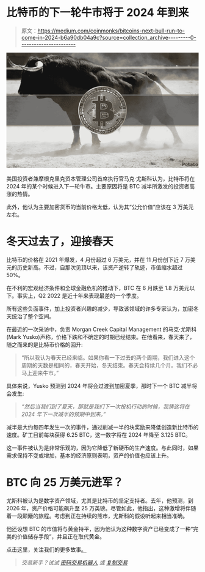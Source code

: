 # 比特币的下一轮牛市将于 2024 年到来

> 原文：<https://medium.com/coinmonks/bitcoins-next-bull-run-to-come-in-2024-b6a90db04a9c?source=collection_archive---------0----------------------->

![](img/886f670c0f9471355aa8045b4fcdf733.png)

美国投资者兼摩根克里克资本管理公司首席执行官马克·尤斯科认为，比特币将在 2024 年的某个时候进入下一轮牛市。主要原因将是 BTC 减半所激发的投资者高涨的热情。

此外，他认为主要加密货币的当前价格太低，认为其“公允价值”应该在 3 万美元左右。

# 冬天过去了，迎接春天

比特币的价格在 2021 年爆发，4 月份超过 6 万美元，并在 11 月份创下近 7 万美元的历史新高。不过，自那次见顶以来，该资产逆转了轨迹，市值缩水超过 50%。

在不利的宏观经济条件和全球金融危机的推动下，BTC 在 6 月跌至 1.8 万美元以下。事实上，Q2 2022 是近十年来表现最差的一个季度。

所有这些负面事件，加上投资者兴趣的减少，导致该领域的许多专家认为，加密冬天统治了整个空间。

在最近的一次采访中，负责 Morgan Creek Capital Management 的马克·尤斯科(Mark Yusko)声称，价格下跌和不确定的时期已经结束。在他看来，春天来了，随之而来的是比特币价格的回升:

> “所以我认为春天已经来临。如果你看一下过去的两个周期，我们进入这个周期的天数是相同的，春天开始，冬天结束。春天会持续几个月。我们不必马上迎来牛市。”

具体来说，Yusko 预测到 2024 年将会过渡到加密夏季，那时下一个 BTC 减半将会发生:

> *“然后当我们到了夏天，那就是我们下一次投机行动的时候，我猜这将在 2024 年下一次减半的预期中到来。”*

减半是大约每四年发生一次的事件，通过削减一半的块奖励来降低创造新比特币的速度。矿工目前每块获得 6.25 BTC，这一数字将在 2024 年降至 3.125 BTC。

这一事件被认为是非常乐观的，因为它降低了新硬币的生产速度。与此同时，如果需求保持不变或增加，基本的经济原则表明，资产的价值也应该上升。

# BTC 向 25 万美元进军？

尤斯科被认为是数字资产领域，尤其是比特币的坚定支持者。去年，他预测，到 2026 年，资产价格可能飙升至 25 万英镑。尽管如此，他指出，这种激增将伴随着一段颠簸的旅程。考虑到正在持续的熊市，尤斯科的假设听起来相当准确。

他还设想 BTC 的市值将与黄金持平，因为他认为这种数字资产已经变成了一种“完美的价值储存手段”，并且正在取代黄金。

点击这里，关注我们的更多故事[。](http://t.me/etellworld)

> *交易新手？试试* [*密码交易机器人*](/coinmonks/crypto-trading-bot-c2ffce8acb2a) *或* [*复制交易*](/coinmonks/top-10-crypto-copy-trading-platforms-for-beginners-d0c37c7d698c)